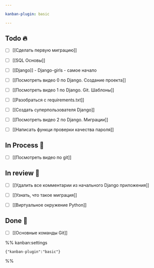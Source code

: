 ```yaml
---

kanban-plugin: basic

---
```


## Todo 🔥

- [ ] [[Сделать первую миграцию]]
- [ ] [[SQL Основы]]
- [ ] [[Django]] - Django-girls - самое начало
- [ ] [[Посмотреть видео 0 по Django. Создание проекта]]
- [ ] [[Посмотреть видео 1 по Django. Git. Шаблоны]]
- [ ] [[Разобраться с requirements.txt]]
- [ ] [[Создать суперпользователя Django]]
- [ ] [[Посмотреть видео 2 по Django. Миграции]]
- [ ] [[Написать функци проверки качества пароля]]


## In Process 🍉

- [ ] [[Посмотреть видео по git]]


## In review 🥇

- [ ] [[Удалить все комментарии из начального Django приложения]]
- [ ] [[Узнать, что такое миграция]]
- [ ] [[Виртуальное окружение Python]]


## Done 🤽

- [ ] [[Основные команды Git]]




%% kanban:settings
```
{"kanban-plugin":"basic"}
```
%%